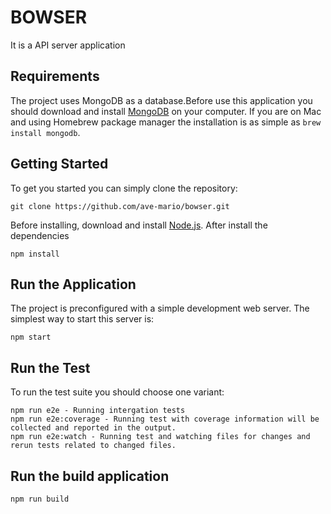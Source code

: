 # BOWSER

It is a API server application

## Requirements

The project uses MongoDB as a database.Before use this application you should download and install [MongoDB](https://www.mongodb.com/download-center/community) on your computer. If you are on Mac and using Homebrew package manager the installation is as simple as `brew install mongodb`.

## Getting Started

To get you started you can simply clone the repository:

```
git clone https://github.com/ave-mario/bowser.git
```

Before installing, download and install [Node.js](https://nodejs.org/en/). After install the dependencies

```
npm install
```

## Run the Application

The project is preconfigured with a simple development web server. The simplest way to start this server is:

```
npm start
```

## Run the Test

To run the test suite you should choose one variant:

```
npm run e2e - Running intergation tests
npm run e2e:coverage - Running test with coverage information will be collected and reported in the output.
npm run e2e:watch - Running test and watching files for changes and rerun tests related to changed files.
```

## Run the build application

```
npm run build
```
